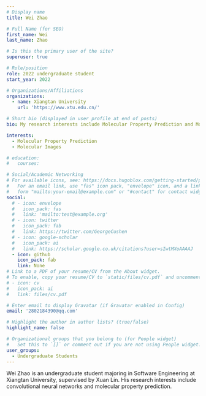 ```yaml
---
# Display name
title: Wei Zhao

# Full Name (for SEO)
first_name: Wei
last_name: Zhao

# Is this the primary user of the site?
superuser: true

# Role/position
role: 2022 undergraduate student
start_year: 2022

# Organizations/Affiliations
organizations:
  - name: Xiangtan University
    url: 'https://www.xtu.edu.cn/'

# Short bio (displayed in user profile at end of posts)
bio: My research interests include Molecular Property Prediction and Molecular Images.

interests:
  - Molecular Property Prediction
  - Molecular Images

# education:
#   courses:

# Social/Academic Networking
# For available icons, see: https://docs.hugoblox.com/getting-started/page-builder/#icons
#   For an email link, use "fas" icon pack, "envelope" icon, and a link in the
#   form "mailto:your-email@example.com" or "#contact" for contact widget.
social:
  # - icon: envelope
  #   icon_pack: fas
  #   link: 'mailto:test@example.org'
  # - icon: twitter
  #   icon_pack: fab
  #   link: https://twitter.com/GeorgeCushen
  # - icon: google-scholar
  #   icon_pack: ai
  #   link: https://scholar.google.co.uk/citations?user=sIwtMXoAAAAJ
  - icon: github
    icon_pack: fab
    link: None
# Link to a PDF of your resume/CV from the About widget.
# To enable, copy your resume/CV to `static/files/cv.pdf` and uncomment the lines below.
# - icon: cv
#   icon_pack: ai
#   link: files/cv.pdf

# Enter email to display Gravatar (if Gravatar enabled in Config)
email: '2802184390@qq.com'

# Highlight the author in author lists? (true/false)
highlight_name: false

# Organizational groups that you belong to (for People widget)
#   Set this to `[]` or comment out if you are not using People widget.
user_groups:
  - Undergraduate Students
---        
```


Wei Zhao is an undergraduate student majoring in Software Engineering at Xiangtan University, supervised by Xuan Lin. His research interests include convolutional neural networks and molecular property prediction.